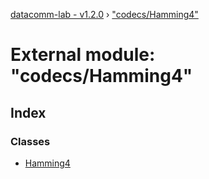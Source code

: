 [datacomm-lab - v1.2.0](../README.md) › ["codecs/Hamming4"](_codecs_hamming4_.md)

# External module: "codecs/Hamming4"

## Index

### Classes

* [Hamming4](../classes/_codecs_hamming4_.hamming4.md)
